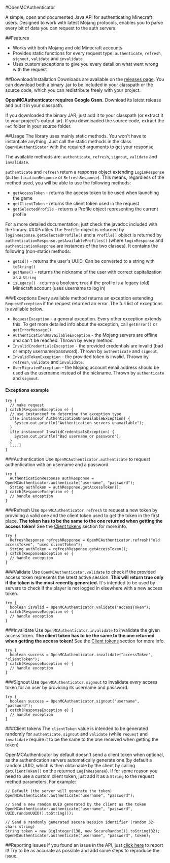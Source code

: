 #OpenMCAuthenticator

A simple, open and documented Java API for authenticating Minecraft users.
Designed to work with latest Mojang protocols, enables you to parse every bit of data you can request to the auth servers.

##Features
- Works with both Mojang and old Minecraft accounts
- Provides static functions for every request type: `authenticate`, `refresh`, `signout`, `validate` and `invalidate`
- Uses custom exceptions to give you every detail on what went wrong with the request

##Download/Installation
Downloads are available on the [releases page](https://github.com/Chris54721/OpenMCAuthenticator/releases).
You can download both a binary .jar to be included in your classpath or the source code, which you can redistribute freely with your project.

**OpenMCAuthenticator requires Google Gson.** Download its latest release and put it in your classpath.

If you downloaded the binary JAR, just add it to your classpath (or extract it to your project's output jar).
If you downloaded the source code, extract the `net` folder in your source folder.

##Usage
The library uses mainly static methods. You won't have to instantiate anything. Just call the static methods in the class `OpenMCAuthenticator` with the required arguments to get your response.

The available methods are: `authenticate`, `refresh`, `signout`, `validate` and `invalidate`.

`authenticate` and `refresh` return a response object extending `LoginResponse` (`AuthenticationResponse` or `RefreshResponse`). This means, regardless of the method used, you will be able to use the following methods:
- `getAccessToken` - returns the access token to be used when launching the game
- `getClientToken` - returns the client token used in the request
- `getSelectedProfile` - returns a Profile object representing the current profile

For a more detailed documentation, just check the javadoc included with the library.
###Profiles
The `Profile` object is returned by `loginResponse.getSelectedProfile()` and a `Profile[]` object is returned by `authenticationResponse.getAvailableProfiles()` (where `loginResponse` and `authenticationResponse` are instances of the two classes). It contains the following (non-static) methods:
- `getId()` - returns the user's UUID. Can be converted to a string with `toString()`
- `getName()` - returns the nickname of the user with correct capitalization as a `String`
- `isLegacy()` - returns a boolean; `true` if the profile is a legacy (old) Minecraft account (uses username to log in)

###Exceptions
Every available method returns an exception extending `RequestException` if the request returned an error.
The full list of exceptions is available below.
- `RequestException` - a general exception. Every other exception extends this. To get more detailed info about the exception, call `getError()` or `getErrorMessage()`.
- `AuthenticationUnavailableException` - the Mojang servers are offline and can't be reached. Thrown by every method.
- `InvalidCredentialsException` - the provided credentials are invalid (bad or empty username/password). Thrown by `authenticate` and `signout`.
- `InvalidTokenException` - the provided token is invalid. Thrown by `refresh`, `validate` and `invalidate`.
- `UserMigratedException` - the Mojang account email address should be used as the username instead of the nickname. Thrown by `authenticate` and `signout`.

#### Exceptions example
```
try {
  // make request
} catch(ResponseException e) {
  // use instanceof to determine the exception type
  if(e instanceof AuthenticationUnavailableException) {
    System.out.println("Authentication servers unavailable");
  }
  if(e instanceof InvalidCredentialsException) {
    System.out.println("Bad username or password");
  }
  [...]
}
```

###Authentication
Use `OpenMCAuthenticator.authenticate` to request authentication with an username and a password. 
```
try {
  AuthenticationResponse authResponse = OpenMCAuthenticator.authenticate("username", "password");
  String authToken = authResponse.getAccessToken();
} catch(ResponseException e) {
  // handle exception
}
```

###Refresh
Use `OpenMCAuthenticator.refresh` to request a new token by providing a valid one and the client token used to get the token in the first place.
**The token has to be the same to the one returned when getting the access token!** See the [Client tokens](https://github.com/Chris54721/OpenMCAuthenticator#client-tokens) section for more info.
```
try {
  RefreshResponse refreshResponse = OpenMCAuthenticator.refresh("old accessToken", "used clientToken");
  String authToken = refreshResponse.getAccessToken();
} catch(ResponseException e) {
  // handle exception
}
```

###Validate
Use `OpenMCAuthenticator.validate` to check if the provided access token represents the latest active session.
**This will return true only if the token is the most recently generated.** It's intended to be used by servers to check if the player is not logged in elsewhere with a new access token.
```
try {
  boolean isValid = OpenMCAuthenticator.validate("accessToken");
} catch(ResponseException e) {
  // handle exception
}
```

###Invalidate
Use `OpenMCAuthenticator.invalidate` to invalidate the given access token.
**The client token has to be the same to the one returned when getting the access token!** See the [Client tokens](https://github.com/Chris54721/OpenMCAuthenticator#client-tokens) section for more info.
```
try {
  boolean success = OpenMCAuthenticator.invalidate("accessToken", "clientToken");
} catch(ResponseException e) {
  // handle exception
}
```

###Signout
Use `OpenMCAuthenticator.signout` to invalidate *every* access token for an user by providing its username and password.
```
try {
  boolean success = OpenMCAuthenticator.signout("username", "password");
} catch(ResponseException e) {
  // handle exception
}
```

###Client tokens
The `clientToken` value is intended to be generated randomly for `authenticate`, `signout` and `validate` (while `request` and `invalidate` require it to be the same to the one received when getting the token)

OpenMCAuthenticator by default doesn't send a client token when optional, as the authentication servers automatically generate one (by default a random UUID, which is then obtainable by the client by calling `getClientToken()` on the returned `LoginResponse`). If for some reason you need to use a custom client token, just add it as a `String` to the request method parameters. For example:
```
// Default (the server will generate the token)
OpenMCAuthenticator.authenticate("username", "password");

// Send a new random UUID generated by the client as the token
OpenMCAuthenticator.authenticate("username", "password", UUID.randomUUID().toString());

// Send a randomly generated secure session identifier (random 32-chars string)
String token = new BigInteger(130, new SecureRandom()).toString(32);
OpenMCAuthenticator.authenticate("username", "password", token);
```

##Reporting issues
If you found an issue in the API, just [click here](https://github.com/Chris54721/OpenMCAuthenticator/issues/new) to report it!
Try to be as accurate as possible and add some steps to reproduce the issue.
